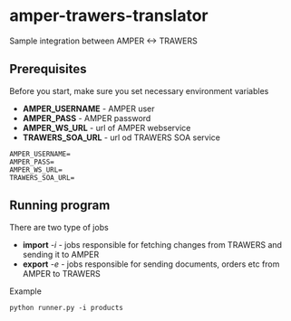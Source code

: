 # amper-trawers-translator

Sample integration between AMPER <-> TRAWERS

## Prerequisites

Before you start, make sure you set necessary environment variables

- **AMPER_USERNAME** - AMPER user 
- **AMPER_PASS** - AMPER password
- **AMPER_WS_URL** - url of AMPER webservice
- **TRAWERS_SOA_URL** - url od TRAWERS SOA service

```
AMPER_USERNAME=
AMPER_PASS=
AMPER_WS_URL=
TRAWERS_SOA_URL=
```

## Running program

There are two type of jobs
- **import** _-i_ - jobs responsible for fetching changes from TRAWERS and sending it to AMPER
- **export** _-e_ - jobs responsible for sending documents, orders etc from AMPER to TRAWERS
 
Example

``
python runner.py -i products
``